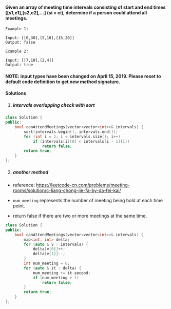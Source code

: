 #### Given an array of meeting time intervals consisting of start and end times [[s1,e1],[s2,e2],...] (si < ei), determine if a person could attend all meetings.

```
Example 1:

Input: [[0,30],[5,10],[15,20]]
Output: false

Example 2:

Input: [[7,10],[2,4]]
Output: true
```

#### NOTE: input types have been changed on April 15, 2019. Please reset to default code definition to get new method signature.

#### Solutions

1. ##### intervals overlapping check with sort

```c++
class Solution {
public:
    bool canAttendMeetings(vector<vector<int>>& intervals) {
        sort(intervals.begin(), intervals.end());
        for (int i = 1; i < intervals.size(); i++)
            if (intervals[i][0] < intervals[i - 1][1])
                return false;
        return true;
    }
};
```


2. ##### another method

- reference: https://leetcode-cn.com/problems/meeting-rooms/solution/c-liang-chong-jie-fa-by-da-fei-kai/

- `num_meeting` represents the number of meeting being hold at each time point.
- return false if there are two or more meetings at the same time.

```c++
class Solution {
public:
    bool canAttendMeetings(vector<vector<int>>& intervals) {
        map<int, int> delta;
        for (auto & v : intervals) {
            delta[v[0]]++;
            delta[v[1]]--;
        }
        int num_meeting = 0;
        for (auto & it : delta) {
            num_meeting += it.second;
            if (num_meeting > 1)
                return false;
        }
        return true;
    }
};
```
